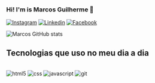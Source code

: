 
### Hi! I'm is Marcos Guilherme 👋

[![Instagram](https://img.shields.io/badge/Instagram-E4405F?style=for-the-badge&logo=instagram&logoColor=white)](https://www.instagram.com/guilherme0511_dev/)
[![Linkedin](https://img.shields.io/badge/LinkedIn-0077B5?style=for-the-badge&logo=linkedin&logoColor=white)](https://www.linkedin.com/in/marcos-guilherme-sousa-rocha-b5a7161b3/)
[![Facebook](https://img.shields.io/badge/Facebook-1877F2?style=for-the-badge&logo=facebook&logoColor=white)](https://www.facebook.com/marcos.guilherme.9638/)

![Marcos GitHub stats](https://github-readme-stats.vercel.app/api?username=marcos505&show_icons=true&theme=radical)

## Tecnologias que uso no meu dia a dia

<div style="display: inline_block"><br/>
    <img alt="html5" src="https://img.shields.io/badge/HTML5-E34F26?style=for-the-badge&logo=html5&logoColor=white">
    <img alt="css" src="https://img.shields.io/badge/CSS3-1572B6?style=for-the-badge&logo=css3&logoColor=white">
    <img alt="javascript" src="https://img.shields.io/badge/JavaScript-F7DF1E?style=for-the-badge&logo=javascript&logoColor=black">
    <img alt="git" src="https://img.shields.io/badge/--F05032?logo=git&logoColor=ffffff">
</div>
